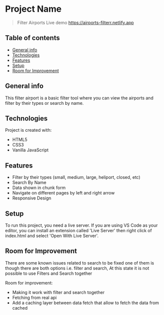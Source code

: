 # Project Name
> Filter Airports
> Live demo https://airports-filterr.netlify.app

## Table of contents
* [General info](#general-info)
* [Technologies](#technologies)
* [Features](#features)
* [Setup](#setup)
* [Room for Improvement](#room-for-improvement)

## General info
This filter airport is a basic filter tool where you can view the airports and filter by their
types or search by name.

## Technologies
Project is created with:
* HTML5
* CSS3
* Vanilla JavaScript

## Features
* Filter by their types (small, medium, large, heliport, closed, etc)
* Search By Name
* Data shown in chunk form
* Navigate on different pages by left and right arrow
* Responsive Design

## Setup
To run this project, you need a live server. If you are using VS Code as your editor, you can install an extension called 'Live Server' then right click of index.html and select 'Open With Live Server'.

## Room for Improvement
There are some known issues related to search to be fixed one of them is though there are both options i.e. filter and search, At this state it is not possible to use Filters and Search together

Room for improvement:
- Making it work with filter and search together
- Fetching from real api
- Add a caching layer between data fetch that allow to fetch the data from cached
